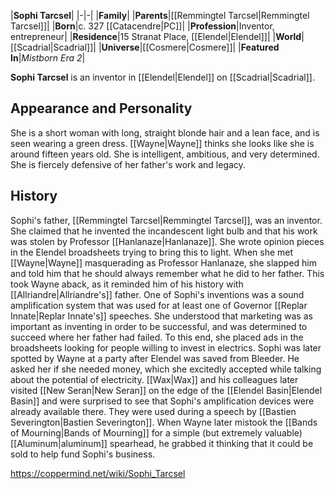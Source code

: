 |**Sophi Tarcsel**|
|-|-|
|**Family**|
|**Parents**|[[Remmingtel Tarcsel\|Remmingtel Tarcsel]]|
|**Born**|c. 327 [[Catacendre\|PC]]|
|**Profession**|Inventor, entrepreneur|
|**Residence**|15 Stranat Place, [[Elendel\|Elendel]]|
|**World**|[[Scadrial\|Scadrial]]|
|**Universe**|[[Cosmere\|Cosmere]]|
|**Featured In**|*Mistborn Era 2*|

**Sophi Tarcsel** is an inventor in [[Elendel\|Elendel]] on [[Scadrial\|Scadrial]].

## Appearance and Personality
She is a short woman with long, straight blonde hair and a lean face, and is seen wearing a green dress. [[Wayne\|Wayne]] thinks she looks like she is around fifteen years old. She is intelligent, ambitious, and very determined. She is fiercely defensive of her father's work and legacy.

## History
Sophi's father, [[Remmingtel Tarcsel\|Remmingtel Tarcsel]], was an inventor. She claimed that he invented the incandescent light bulb and that his work was stolen by Professor [[Hanlanaze\|Hanlanaze]]. She wrote opinion pieces in the Elendel broadsheets trying to bring this to light. When she met [[Wayne\|Wayne]] masquerading as Professor Hanlanaze, she slapped him and told him that he should always remember what he did to her father. This took Wayne aback, as it reminded him of his history with [[Allriandre\|Allriandre's]] father.
One of Sophi's inventions was a sound amplification system that was used for at least one of Governor [[Replar Innate\|Replar Innate's]] speeches.
She understood that marketing was as important as inventing in order to be successful, and was determined to succeed where her father had failed. To this end, she placed ads in the broadsheets looking for people willing to invest in electrics. Sophi was later spotted by Wayne at a party after Elendel was saved from Bleeder. He asked her if she needed money, which she excitedly accepted while talking about the potential of electricity.
[[Wax\|Wax]] and his colleagues later visited [[New Seran\|New Seran]] on the edge of the [[Elendel Basin\|Elendel Basin]] and were surprised to see that Sophi's amplification devices were already available there. They were used during a speech by [[Bastien Severington\|Bastien Severington]]. When Wayne later mistook the [[Bands of Mourning\|Bands of Mourning]] for a simple (but extremely valuable) [[Aluminum\|aluminum]] spearhead, he grabbed it thinking that it could be sold to help fund Sophi's business.



https://coppermind.net/wiki/Sophi_Tarcsel